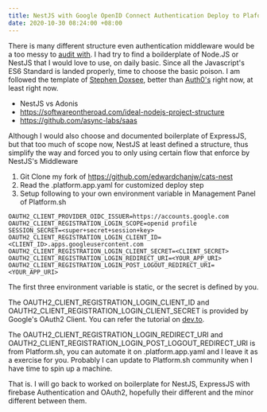 ```yaml
---
title: NestJS with Google OpenID Connect Authentication Deploy to Plaform.sh
date: 2020-10-30 08:24:00 +08:00
---
```


There is many different structure even authentication middleware would be a too messy to [audit with](https://github.com/nestjs/docs.nestjs.com/issues/75).  I had try to find a boilderplate of Node.JS or NestJS that I would love to use, on daily basic. Since all the Javascript's ES6 Standard is landed properly, time to choose the basic poison. I am followed the template of [Stephen Doxsee](https://sdoxsee.github.io/blog/2020/02/05/cats-nest-nestjs-mongo-oidc), better than [Auth0's](https://auth0.com/blog/modern-full-stack-development-with-nestjs-react-typescript-and-mongodb-part-1/) right now, at least right now. 

* NestJS vs Adonis
* https://softwareontheroad.com/ideal-nodejs-project-structure
* https://github.com/async-labs/saas

Although I would also choose and documented boilerplate of ExpressJS, but that too much of scope now, NestJS at least defined a structure, thus simplify the way and forced you to only using certain flow that enforce by NestJS's Middleware

1. Git Clone my fork of https://github.com/edwardchanjw/cats-nest
2. Read the .platform.app.yaml for customized deploy step
3. Setup following to your own environment variable in Management Panel of Platform.sh 

```
OAUTH2_CLIENT_PROVIDER_OIDC_ISSUER=https://accounts.google.com
OAUTH2_CLIENT_REGISTRATION_LOGIN_SCOPE=openid profile
SESSION_SECRET=<super+secret+session+key>
OAUTH2_CLIENT_REGISTRATION_LOGIN_CLIENT_ID=<CLIENT_ID>.apps.googleusercontent.com
OAUTH2_CLIENT_REGISTRATION_LOGIN_CLIENT_SECRET=<CLIENT_SECRET>
OAUTH2_CLIENT_REGISTRATION_LOGIN_REDIRECT_URI=<YOUR_APP_URI>
OAUTH2_CLIENT_REGISTRATION_LOGIN_POST_LOGOUT_REDIRECT_URI=<YOUR_APP_URI>
```

The first three environment variable is static, or the secret is defined by you.

The OAUTH2_CLIENT_REGISTRATION_LOGIN_CLIENT_ID and OAUTH2_CLIENT_REGISTRATION_LOGIN_CLIENT_SECRET is provided by Google's OAuth2 Client. You can refer the tutorial on [dev.to](https://dev.to/imichaelowolabi/how-to-implement-login-with-google-in-nest-js-2aoa).

The OAUTH2_CLIENT_REGISTRATION_LOGIN_REDIRECT_URI and OAUTH2_CLIENT_REGISTRATION_LOGIN_POST_LOGOUT_REDIRECT_URI is from Platform.sh, you can automate it on .platform.app.yaml and I leave it as a exercise for you. Probably I can update to Platform.sh community when I have time to spin up a machine.

That is. I will go back to worked on boilerplate for NestJS, ExpressJS with firebase Authentication and OAuth2, hopefully their different and the minor different between them. 
